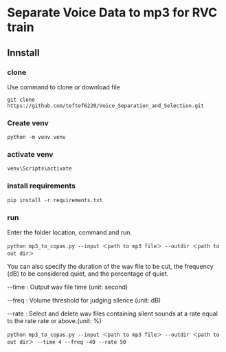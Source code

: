 # Separate Voice Data to mp3 for RVC train

## Innstall

### clone  
Use command to clone or download file 
```
git clone https://github.com/teftef6220/Voice_Separation_and_Selection.git
```

### Create venv 

```
python -m venv venv
```
### activate venv

```
venv\Scripts\activate
```

### install requirements
```
pip install -r requirements.txt
```

### run
Enter the folder location, command and run.
```
python mp3_to_copas.py --input ＜path to mp3 file＞ --outdir ＜path to out dir＞
```

You can also specify the duration of the wav file to be cut, the frequency (dB) to be considered quiet, and the percentage of quiet.

--time : Output wav file time (unit: second)

--freq : Volume threshold for judging silence (unit: dB)

--rate : Select and delete wav files containing silent sounds at a rate equal to the rate rate or above.(unit: %)

```
python mp3_to_copas.py --input ＜path to mp3 file＞ --outdir ＜path to out dir＞ --time 4 --freq -40 --rate 50
```
